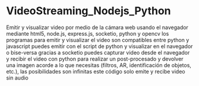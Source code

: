 # VideoStreaming_Nodejs_Python
Emitir y visualizar video por medio de la cámara web usando el navegador mediante html5, node.js, express.js, socketio, python y opencv   los programas para emitir y visualizar el video son compatibles entre python y javascript  puedes emitir con el script de python y visualizar en el navegador o bise-versa gracias a socketio  puedes capturar video desde el navegador y recibir el video con python para realizar un post-procesado y devolver una imagen acorde a lo que necesitas (filtros, AR, identificación de objetos, etc.), las posibilidades son infinitas  este código solo emite y recibe video sin audio
